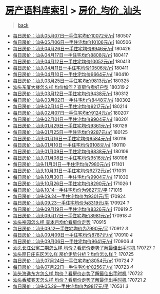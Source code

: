[房产语料库索引](../../README.md)  > [房价_均价_汕头](房价_均价_汕头.md)
====
> [back](../README.md)

- [每日房价：汕头05月07日一手住宅均价10072元/㎡](http://jkwz.applinzi.com/ittc/7100498484358808592.html#%E6%AF%8F%E6%97%A5%E6%88%BF%E4%BB%B7%EF%BC%9A%E6%B1%95%E5%A4%B405%E6%9C%8807%E6%97%A5%E4%B8%80%E6%89%8B%E4%BD%8F%E5%AE%85%E5%9D%87%E4%BB%B710072%E5%85%83%2F%E3%8E%A1) 180507  
- [每日房价：汕头05月06日一手住宅均价10106元/㎡](http://jkwz.applinzi.com/ittc/7100093460155728902.html#%E6%AF%8F%E6%97%A5%E6%88%BF%E4%BB%B7%EF%BC%9A%E6%B1%95%E5%A4%B405%E6%9C%8806%E6%97%A5%E4%B8%80%E6%89%8B%E4%BD%8F%E5%AE%85%E5%9D%87%E4%BB%B710106%E5%85%83%2F%E3%8E%A1) 180506  
- [每日房价：汕头04月26日一手住宅均价8946元/㎡](http://jkwz.applinzi.com/ittc/7096379598365524998.html#%E6%AF%8F%E6%97%A5%E6%88%BF%E4%BB%B7%EF%BC%9A%E6%B1%95%E5%A4%B404%E6%9C%8826%E6%97%A5%E4%B8%80%E6%89%8B%E4%BD%8F%E5%AE%85%E5%9D%87%E4%BB%B78946%E5%85%83%2F%E3%8E%A1) 180426  
- [每日房价：汕头04月17日一手住宅均价8808元/㎡](http://jkwz.applinzi.com/ittc/7093008339170755590.html#%E6%AF%8F%E6%97%A5%E6%88%BF%E4%BB%B7%EF%BC%9A%E6%B1%95%E5%A4%B404%E6%9C%8817%E6%97%A5%E4%B8%80%E6%89%8B%E4%BD%8F%E5%AE%85%E5%9D%87%E4%BB%B78808%E5%85%83%2F%E3%8E%A1) 180417  
- [每日房价：汕头04月12日一手住宅均价10052元/㎡](http://jkwz.applinzi.com/ittc/7091243586760999946.html#%E6%AF%8F%E6%97%A5%E6%88%BF%E4%BB%B7%EF%BC%9A%E6%B1%95%E5%A4%B404%E6%9C%8812%E6%97%A5%E4%B8%80%E6%89%8B%E4%BD%8F%E5%AE%85%E5%9D%87%E4%BB%B710052%E5%85%83%2F%E3%8E%A1) 180413  
- [每日房价：汕头04月11日一手住宅均价10506元/㎡](http://jkwz.applinzi.com/ittc/7090853708281938951.html#%E6%AF%8F%E6%97%A5%E6%88%BF%E4%BB%B7%EF%BC%9A%E6%B1%95%E5%A4%B404%E6%9C%8811%E6%97%A5%E4%B8%80%E6%89%8B%E4%BD%8F%E5%AE%85%E5%9D%87%E4%BB%B710506%E5%85%83%2F%E3%8E%A1) 180411  
- [每日房价：汕头04月10日一手住宅均价9664元/㎡](http://jkwz.applinzi.com/ittc/7090456907934598151.html#%E6%AF%8F%E6%97%A5%E6%88%BF%E4%BB%B7%EF%BC%9A%E6%B1%95%E5%A4%B404%E6%9C%8810%E6%97%A5%E4%B8%80%E6%89%8B%E4%BD%8F%E5%AE%85%E5%9D%87%E4%BB%B79664%E5%85%83%2F%E3%8E%A1) 180410  
- [每日房价：汕头03月25日一手住宅均价9813元/㎡](http://jkwz.applinzi.com/ittc/7084514229665399825.html#%E6%AF%8F%E6%97%A5%E6%88%BF%E4%BB%B7%EF%BC%9A%E6%B1%95%E5%A4%B403%E6%9C%8825%E6%97%A5%E4%B8%80%E6%89%8B%E4%BD%8F%E5%AE%85%E5%9D%87%E4%BB%B79813%E5%85%83%2F%E3%8E%A1) 180325  
- [汕头东厦大楼怎么样 均价如何？查房价看好户型](http://jkwz.applinzi.com/ittc/7082106050599977990.html#%E6%B1%95%E5%A4%B4%E4%B8%9C%E5%8E%A6%E5%A4%A7%E6%A5%BC%E6%80%8E%E4%B9%88%E6%A0%B7+%E5%9D%87%E4%BB%B7%E5%A6%82%E4%BD%95%EF%BC%9F%E6%9F%A5%E6%88%BF%E4%BB%B7%E7%9C%8B%E5%A5%BD%E6%88%B7%E5%9E%8B) 180319 *2* 
- [每日房价：汕头03月12日一手住宅均价9438元/㎡](http://jkwz.applinzi.com/ittc/7079663739664335882.html#%E6%AF%8F%E6%97%A5%E6%88%BF%E4%BB%B7%EF%BC%9A%E6%B1%95%E5%A4%B403%E6%9C%8812%E6%97%A5%E4%B8%80%E6%89%8B%E4%BD%8F%E5%AE%85%E5%9D%87%E4%BB%B79438%E5%85%83%2F%E3%8E%A1) 180312  
- [每日房价：汕头03月02日一手住宅均价8448元/㎡](http://jkwz.applinzi.com/ittc/7075997698111308817.html#%E6%AF%8F%E6%97%A5%E6%88%BF%E4%BB%B7%EF%BC%9A%E6%B1%95%E5%A4%B403%E6%9C%8802%E6%97%A5%E4%B8%80%E6%89%8B%E4%BD%8F%E5%AE%85%E5%9D%87%E4%BB%B78448%E5%85%83%2F%E3%8E%A1) 180302  
- [每日房价：汕头02月14日一手住宅均价9217元/㎡](http://jkwz.applinzi.com/ittc/7069960302928331793.html#%E6%AF%8F%E6%97%A5%E6%88%BF%E4%BB%B7%EF%BC%9A%E6%B1%95%E5%A4%B402%E6%9C%8814%E6%97%A5%E4%B8%80%E6%89%8B%E4%BD%8F%E5%AE%85%E5%9D%87%E4%BB%B79217%E5%85%83%2F%E3%8E%A1) 180214  
- [每日房价：汕头02月07日一手住宅均价9124元/㎡](http://jkwz.applinzi.com/ittc/7067403269377098763.html#%E6%AF%8F%E6%97%A5%E6%88%BF%E4%BB%B7%EF%BC%9A%E6%B1%95%E5%A4%B402%E6%9C%8807%E6%97%A5%E4%B8%80%E6%89%8B%E4%BD%8F%E5%AE%85%E5%9D%87%E4%BB%B79124%E5%85%83%2F%E3%8E%A1) 180207  
- [每日房价：汕头02月01日一手住宅均价9904元/㎡](http://jkwz.applinzi.com/ittc/7065220479961269264.html#%E6%AF%8F%E6%97%A5%E6%88%BF%E4%BB%B7%EF%BC%9A%E6%B1%95%E5%A4%B402%E6%9C%8801%E6%97%A5%E4%B8%80%E6%89%8B%E4%BD%8F%E5%AE%85%E5%9D%87%E4%BB%B79904%E5%85%83%2F%E3%8E%A1) 180201  
- [每日房价：汕头01月29日一手住宅均价9361元/㎡](http://jkwz.applinzi.com/ittc/7064106147768697862.html#%E6%AF%8F%E6%97%A5%E6%88%BF%E4%BB%B7%EF%BC%9A%E6%B1%95%E5%A4%B401%E6%9C%8829%E6%97%A5%E4%B8%80%E6%89%8B%E4%BD%8F%E5%AE%85%E5%9D%87%E4%BB%B79361%E5%85%83%2F%E3%8E%A1) 180129  
- [每日房价：汕头01月25日一手住宅均价9287元/㎡](http://jkwz.applinzi.com/ittc/7062591210722427921.html#%E6%AF%8F%E6%97%A5%E6%88%BF%E4%BB%B7%EF%BC%9A%E6%B1%95%E5%A4%B401%E6%9C%8825%E6%97%A5%E4%B8%80%E6%89%8B%E4%BD%8F%E5%AE%85%E5%9D%87%E4%BB%B79287%E5%85%83%2F%E3%8E%A1) 180125  
- [每日房价：汕头01月16日一手住宅均价9584元/㎡](http://jkwz.applinzi.com/ittc/7059301175734567943.html#%E6%AF%8F%E6%97%A5%E6%88%BF%E4%BB%B7%EF%BC%9A%E6%B1%95%E5%A4%B401%E6%9C%8816%E6%97%A5%E4%B8%80%E6%89%8B%E4%BD%8F%E5%AE%85%E5%9D%87%E4%BB%B79584%E5%85%83%2F%E3%8E%A1) 180116  
- [每日房价：汕头01月10日一手住宅均价9108元/㎡](http://jkwz.applinzi.com/ittc/7057042999819633681.html#%E6%AF%8F%E6%97%A5%E6%88%BF%E4%BB%B7%EF%BC%9A%E6%B1%95%E5%A4%B401%E6%9C%8810%E6%97%A5%E4%B8%80%E6%89%8B%E4%BD%8F%E5%AE%85%E5%9D%87%E4%BB%B79108%E5%85%83%2F%E3%8E%A1) 180110  
- [每日房价：汕头01月09日一手住宅均价9838元/㎡](http://jkwz.applinzi.com/ittc/7056672134946882570.html#%E6%AF%8F%E6%97%A5%E6%88%BF%E4%BB%B7%EF%BC%9A%E6%B1%95%E5%A4%B401%E6%9C%8809%E6%97%A5%E4%B8%80%E6%89%8B%E4%BD%8F%E5%AE%85%E5%9D%87%E4%BB%B79838%E5%85%83%2F%E3%8E%A1) 180109  
- [每日房价：汕头01月08日一手住宅均价9516元/㎡](http://jkwz.applinzi.com/ittc/7056301072933454855.html#%E6%AF%8F%E6%97%A5%E6%88%BF%E4%BB%B7%EF%BC%9A%E6%B1%95%E5%A4%B401%E6%9C%8808%E6%97%A5%E4%B8%80%E6%89%8B%E4%BD%8F%E5%AE%85%E5%9D%87%E4%BB%B79516%E5%85%83%2F%E3%8E%A1) 180108  
- [每日房价：汕头11月01日一手住宅均价7980元/㎡](http://jkwz.applinzi.com/ittc/7031030301998973968.html#%E6%AF%8F%E6%97%A5%E6%88%BF%E4%BB%B7%EF%BC%9A%E6%B1%95%E5%A4%B411%E6%9C%8801%E6%97%A5%E4%B8%80%E6%89%8B%E4%BD%8F%E5%AE%85%E5%9D%87%E4%BB%B77980%E5%85%83%2F%E3%8E%A1) 171101  
- [每日房价：汕头10月31日一手住宅均价9272元/㎡](http://jkwz.applinzi.com/ittc/7030657923989111824.html#%E6%AF%8F%E6%97%A5%E6%88%BF%E4%BB%B7%EF%BC%9A%E6%B1%95%E5%A4%B410%E6%9C%8831%E6%97%A5%E4%B8%80%E6%89%8B%E4%BD%8F%E5%AE%85%E5%9D%87%E4%BB%B79272%E5%85%83%2F%E3%8E%A1) 171031  
- [每日房价：汕头10月30日一手住宅均价9904元/㎡](http://jkwz.applinzi.com/ittc/7030295339012195344.html#%E6%AF%8F%E6%97%A5%E6%88%BF%E4%BB%B7%EF%BC%9A%E6%B1%95%E5%A4%B410%E6%9C%8830%E6%97%A5%E4%B8%80%E6%89%8B%E4%BD%8F%E5%AE%85%E5%9D%87%E4%BB%B79904%E5%85%83%2F%E3%8E%A1) 171030  
- [每日房价：汕头10月26日一手住宅均价8290元/㎡](http://jkwz.applinzi.com/ittc/7028798055535608848.html#%E6%AF%8F%E6%97%A5%E6%88%BF%E4%BB%B7%EF%BC%9A%E6%B1%95%E5%A4%B410%E6%9C%8826%E6%97%A5%E4%B8%80%E6%89%8B%E4%BD%8F%E5%AE%85%E5%9D%87%E4%BB%B78290%E5%85%83%2F%E3%8E%A1) 171026 *1* 
- [每日房价：汕头10.14一手住宅均价为9827元/平](http://jkwz.applinzi.com/ittc/7024732756662289424.html#%E6%AF%8F%E6%97%A5%E6%88%BF%E4%BB%B7%EF%BC%9A%E6%B1%95%E5%A4%B410.14%E4%B8%80%E6%89%8B%E4%BD%8F%E5%AE%85%E5%9D%87%E4%BB%B7%E4%B8%BA9827%E5%85%83%2F%E5%B9%B3) 171015  
- [每日房价：汕头09.24一手住宅均价为9301元/平](http://jkwz.applinzi.com/ittc/7017004863156913168.html#%E6%AF%8F%E6%97%A5%E6%88%BF%E4%BB%B7%EF%BC%9A%E6%B1%95%E5%A4%B409.24%E4%B8%80%E6%89%8B%E4%BD%8F%E5%AE%85%E5%9D%87%E4%BB%B7%E4%B8%BA9301%E5%85%83%2F%E5%B9%B3) 170924  
- [每日房价：汕头09.23一手住宅均价为8319元/平](http://jkwz.applinzi.com/ittc/7017004443969782801.html#%E6%AF%8F%E6%97%A5%E6%88%BF%E4%BB%B7%EF%BC%9A%E6%B1%95%E5%A4%B409.23%E4%B8%80%E6%89%8B%E4%BD%8F%E5%AE%85%E5%9D%87%E4%BB%B7%E4%B8%BA8319%E5%85%83%2F%E5%B9%B3) 170924 *1* 
- [每日房价：汕头09月19日一手住宅均价8326元/㎡](http://jkwz.applinzi.com/ittc/7015143719819543569.html#%E6%AF%8F%E6%97%A5%E6%88%BF%E4%BB%B7%EF%BC%9A%E6%B1%95%E5%A4%B409%E6%9C%8819%E6%97%A5%E4%B8%80%E6%89%8B%E4%BD%8F%E5%AE%85%E5%9D%87%E4%BB%B78326%E5%85%83%2F%E3%8E%A1) 170919 *5* 
- [每日房价：汕头09月17日一手住宅均价8981元/㎡](http://jkwz.applinzi.com/ittc/7014449602827387921.html#%E6%AF%8F%E6%97%A5%E6%88%BF%E4%BB%B7%EF%BC%9A%E6%B1%95%E5%A4%B409%E6%9C%8817%E6%97%A5%E4%B8%80%E6%89%8B%E4%BD%8F%E5%AE%85%E5%9D%87%E4%BB%B78981%E5%85%83%2F%E3%8E%A1) 170918 *4* 
- [汕头裕园怎么样 查本月均价看房价走势](http://jkwz.applinzi.com/ittc/7013462724783375376.html#%E6%B1%95%E5%A4%B4%E8%A3%95%E5%9B%AD%E6%80%8E%E4%B9%88%E6%A0%B7+%E6%9F%A5%E6%9C%AC%E6%9C%88%E5%9D%87%E4%BB%B7%E7%9C%8B%E6%88%BF%E4%BB%B7%E8%B5%B0%E5%8A%BF) 170915  
- [每日房价：汕头09.12一手住宅均价为7990元/平](http://jkwz.applinzi.com/ittc/7012566044043117585.html#%E6%AF%8F%E6%97%A5%E6%88%BF%E4%BB%B7%EF%BC%9A%E6%B1%95%E5%A4%B409.12%E4%B8%80%E6%89%8B%E4%BD%8F%E5%AE%85%E5%9D%87%E4%BB%B7%E4%B8%BA7990%E5%85%83%2F%E5%B9%B3) 170912 *3* 
- [每日房价：汕头09月09日一手住宅均价8787元/㎡](http://jkwz.applinzi.com/ittc/7011705714215748624.html#%E6%AF%8F%E6%97%A5%E6%88%BF%E4%BB%B7%EF%BC%9A%E6%B1%95%E5%A4%B409%E6%9C%8809%E6%97%A5%E4%B8%80%E6%89%8B%E4%BD%8F%E5%AE%85%E5%9D%87%E4%BB%B78787%E5%85%83%2F%E3%8E%A1) 170910 *4* 
- [每日房价：汕头09月06日一手住宅均价9641元/㎡](http://jkwz.applinzi.com/ittc/7010324000918733841.html#%E6%AF%8F%E6%97%A5%E6%88%BF%E4%BB%B7%EF%BC%9A%E6%B1%95%E5%A4%B409%E6%9C%8806%E6%97%A5%E4%B8%80%E6%89%8B%E4%BD%8F%E5%AE%85%E5%9D%87%E4%BB%B79641%E5%85%83%2F%E3%8E%A1) 170906 *4* 
- [汕头长江公寓二期怎么样 均价？看房价走势了解最佳出手时机](http://jkwz.applinzi.com/ittc/6994973176155866129.html#%E6%B1%95%E5%A4%B4%E9%95%BF%E6%B1%9F%E5%85%AC%E5%AF%93%E4%BA%8C%E6%9C%9F%E6%80%8E%E4%B9%88%E6%A0%B7+%E5%9D%87%E4%BB%B7%EF%BC%9F%E7%9C%8B%E6%88%BF%E4%BB%B7%E8%B5%B0%E5%8A%BF%E4%BA%86%E8%A7%A3%E6%9C%80%E4%BD%B3%E5%87%BA%E6%89%8B%E6%97%B6%E6%9C%BA) 170727 *1* 
- [汕头丽日庄东区怎么样 房价走势分析？均价怎么样？](http://jkwz.applinzi.com/ittc/6994192035601712144.html#%E6%B1%95%E5%A4%B4%E4%B8%BD%E6%97%A5%E5%BA%84%E4%B8%9C%E5%8C%BA%E6%80%8E%E4%B9%88%E6%A0%B7+%E6%88%BF%E4%BB%B7%E8%B5%B0%E5%8A%BF%E5%88%86%E6%9E%90%EF%BC%9F%E5%9D%87%E4%BB%B7%E6%80%8E%E4%B9%88%E6%A0%B7%EF%BC%9F) 170725  
- [每日房价：汕头07月24日一手住宅均价8054元/㎡](http://jkwz.applinzi.com/ittc/6994004844921488400.html#%E6%AF%8F%E6%97%A5%E6%88%BF%E4%BB%B7%EF%BC%9A%E6%B1%95%E5%A4%B407%E6%9C%8824%E6%97%A5%E4%B8%80%E6%89%8B%E4%BD%8F%E5%AE%85%E5%9D%87%E4%BB%B78054%E5%85%83%2F%E3%8E%A1) 170724 *7* 
- [每日房价：汕头07月22日一手住宅均价8256元/㎡](http://jkwz.applinzi.com/ittc/6993484991177425937.html#%E6%AF%8F%E6%97%A5%E6%88%BF%E4%BB%B7%EF%BC%9A%E6%B1%95%E5%A4%B407%E6%9C%8822%E6%97%A5%E4%B8%80%E6%89%8B%E4%BD%8F%E5%AE%85%E5%9D%87%E4%BB%B78256%E5%85%83%2F%E3%8E%A1) 170723 *4* 
- [汕头海逸东方怎么样 均价？看房价走势了解最佳出手时机](http://jkwz.applinzi.com/ittc/6993147982760117264.html#%E6%B1%95%E5%A4%B4%E6%B5%B7%E9%80%B8%E4%B8%9C%E6%96%B9%E6%80%8E%E4%B9%88%E6%A0%B7+%E5%9D%87%E4%BB%B7%EF%BC%9F%E7%9C%8B%E6%88%BF%E4%BB%B7%E8%B5%B0%E5%8A%BF%E4%BA%86%E8%A7%A3%E6%9C%80%E4%BD%B3%E5%87%BA%E6%89%8B%E6%97%B6%E6%9C%BA) 170722  
- [汕头香域春天怎么样 均价？看房价走势了解最佳出手时机](http://jkwz.applinzi.com/ittc/6992728532823049232.html#%E6%B1%95%E5%A4%B4%E9%A6%99%E5%9F%9F%E6%98%A5%E5%A4%A9%E6%80%8E%E4%B9%88%E6%A0%B7+%E5%9D%87%E4%BB%B7%EF%BC%9F%E7%9C%8B%E6%88%BF%E4%BB%B7%E8%B5%B0%E5%8A%BF%E4%BA%86%E8%A7%A3%E6%9C%80%E4%BD%B3%E5%87%BA%E6%89%8B%E6%97%B6%E6%9C%BA) 170721 *2* 
- [每日房价：汕头05.29一手住宅均价为9817元/平](http://jkwz.applinzi.com/ittc/6973762006334047237.html#%E6%AF%8F%E6%97%A5%E6%88%BF%E4%BB%B7%EF%BC%9A%E6%B1%95%E5%A4%B405.29%E4%B8%80%E6%89%8B%E4%BD%8F%E5%AE%85%E5%9D%87%E4%BB%B7%E4%B8%BA9817%E5%85%83%2F%E5%B9%B3) 170531 *3* 
